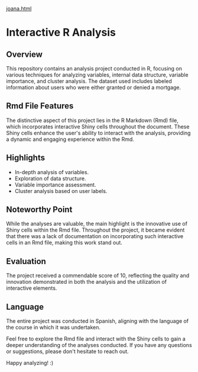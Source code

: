 

[joana.html](https://github.com/unai-gurbindo/R-cluster-analysis/blob/main/Codi2.0.html)


# Interactive R Analysis

## Overview

This repository contains an analysis project conducted in R, focusing on various techniques for analyzing variables, internal data structure, variable importance, and cluster analysis. The dataset used includes labeled information about users who were either granted or denied a mortgage.

## Rmd File Features

The distinctive aspect of this project lies in the R Markdown (Rmd) file, which incorporates interactive Shiny cells throughout the document. These Shiny cells enhance the user's ability to interact with the analysis, providing a dynamic and engaging experience within the Rmd.

## Highlights

- In-depth analysis of variables.
- Exploration of data structure.
- Variable importance assessment.
- Cluster analysis based on user labels.

## Noteworthy Point

While the analyses are valuable, the main highlight is the innovative use of Shiny cells within the Rmd file. Throughout the project, it became evident that there was a lack of documentation on incorporating such interactive cells in an Rmd file, making this work stand out.

## Evaluation

The project received a commendable score of 10, reflecting the quality and innovation demonstrated in both the analysis and the utilization of interactive elements.

## Language

The entire project was conducted in Spanish, aligning with the language of the course in which it was undertaken.

Feel free to explore the Rmd file and interact with the Shiny cells to gain a deeper understanding of the analyses conducted. If you have any questions or suggestions, please don't hesitate to reach out.

Happy analyzing! :)
